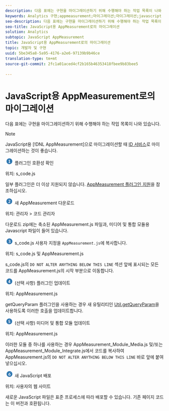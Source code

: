 ```yaml
---
description: 다음 표에는 구현을 마이그레이션하기 위해 수행해야 하는 작업 목록이 나와 있습니다.
keywords: Analytics 구현;appmeasurement;마이그레이션;마이그레이션;javascript
seo-description: 다음 표에는 구현을 마이그레이션하기 위해 수행해야 하는 작업 목록이 나와 있습니다.
seo-title: JavaScript용 AppMeasurement로의 마이그레이션
solution: Analytics
subtopic: JavaScript AppMeasurement
title: JavaScript용 AppMeasurement로의 마이그레이션
topic: 개발자 및 구현
uuid: 5be345a8-5a95-4176-a2e6-97139b9b46ce
translation-type: tm+mt
source-git-commit: 2fc1a01aced4cf2b165b46353418fbee9b83bee5

---
```



# JavaScript용 AppMeasurement로의 마이그레이션

다음 표에는 구현을 마이그레이션하기 위해 수행해야 하는 작업 목록이 나와 있습니다.

>[!NOTE]
>
>JavaScript용 [!DNL AppMeasurement]으로 마이그레이션할 때 [ID 서비스](/help/implement/js-implementation/c-unique-visitors/visid-service.md)로 마이그레이션하는 것이 좋습니다.

![](assets/step1_icon.png) 플러그인 호환성 확인

위치: s\_code.js

일부 플러그인은 더 이상 지원되지 않습니다. [AppMeasurement 플러그인 지원](/help/implement/js-implementation/c-appmeasurement-js/plugins-support.md)을 참조하십시오.

![](assets/step2_icon.png) 새 AppMeasurement 다운로드

위치: 관리자 &gt; 코드 관리자

다운로드 zip에는 축소된 AppMeasurement.js 파일과, 미디어 및 통합 모듈용 Javascript 파일이 들어 있습니다.

![](assets/step3_icon.png) s\_code.js 사용자 지정을 `AppMeasurement.js`에 복사합니다.

위치: s\_code.js 및 AppMeasurement.js

s\_code.js의 `DO NOT ALTER ANYTHING BELOW THIS LINE` 섹션 앞에 표시되는 모든 코드를 AppMeasurement.js의 시작 부분으로 이동합니다.

![](assets/step4_icon.png) (선택 사항) 플러그인 업데이트

위치: AppMeasurement.js

getQueryParam 플러그인을 사용하는 경우 새 유틸리티인 [Util.getQueryParam](/help/implement/js-implementation/util-getqueryparam.md)을 사용하도록 이러한 호출을 업데이트합니다.

![](assets/step5_icon.png) (선택 사항) 미디어 및 통합 모듈 업데이트

위치: AppMeasurement.js

이러한 모듈 중 하나를 사용하는 경우 AppMeasurement\_Module\_Media.js 및/또는 AppMeasurement\_Module\_Integrate.js에서 코드를 복사하여 AppMeasurement.js의 `DO NOT ALTER ANYTHING BELOW THIS LINE` 바로 앞에 붙여넣으십시오.

![](assets/step6_icon.png) 새 JavaScript 배포

위치: 사용자의 웹 사이트

새로운 JavaScript 파일은 표준 프로세스에 따라 배포할 수 있습니다. 기존 페이지 코드는 이 버전과 호환됩니다.
